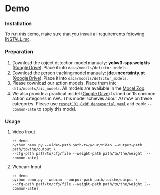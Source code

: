 # Demo

### Installation 

To run this demo, make sure that you install all requirements following [INSTALL.md](../INSTALL.md).

### Preparation

1. Download the object detection model manually: **yolov3-spp.weights** ([Google Drive](https://drive.google.com/open?id=1T13mXnPLu8JRelwh60BRR21f2TlGWBAM)). Place it into `data/models/detector_models`.
2. Download the person tracking model manually: **jde.uncertainty.pt** ([Google Drive](https://drive.google.com/open?id=1IJSp_t5SRlQarFClrRolQzSJ4K5xZIqm)). Place it into `data/models/detector_models`.
3. Please download our action models. Place them into ```data/models/aia_models```. All models are available in the [Model Zoo](../README.md#model-zoo).
4. We also provide a practical model ([Google Drive](https://drive.google.com/open?id=1CudK8w0d2_5r73_tnyAY1Fnwd78hce3M)) trained on 15 common action categories in AVA. This 
model achieves about 70 mAP on these categories. Please use [`resnet101_8x8f_denseserial.yaml`](../config_files/resnet101_8x8f_denseserial.yaml)
and eable `--common-cate` to apply this model.

### Usage

1. Video Input

    ```
    cd demo
    python demo.py --video-path path/to/your/video --output-path path/to/the/output \ 
    --cfg-path path/to/cfg/file --weight-path path/to/the/weight [--common-cate] 
    ```

2. Webcam Input

    ```
    cd demo
    python demo.py --webcam --output-path path/to/the/output \
    --cfg-path path/to/cfg/file --weight-path path/to/the/weight [--common-cate] 
    ```
